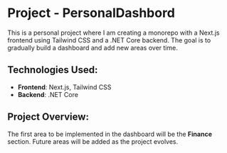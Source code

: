  # Project - PersonalDashbord

This is a personal project where I am creating a monorepo with a Next.js frontend using Tailwind CSS and a .NET Core backend. The goal is to gradually build a dashboard and add new areas over time.

## Technologies Used:
- **Frontend**: Next.js, Tailwind CSS
- **Backend**: .NET Core

## Project Overview:
The first area to be implemented in the dashboard will be the **Finance** section. Future areas will be added as the project evolves.
